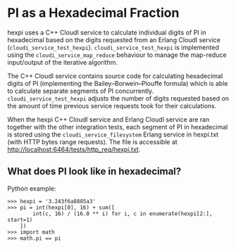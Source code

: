 # PI as a Hexadecimal Fraction

hexpi uses a C++ CloudI service to calculate individual digits of PI in
hexadecimal based on the digits requested from an
Erlang CloudI service (`cloudi_service_test_hexpi`).
`cloudi_service_test_hexpi` is implemented using the
`cloudi_service_map_reduce` behaviour to manage the map-reduce input/output
of the iterative algorithm.

The C++ CloudI service contains source code for calculating
hexadecimal digits of PI (implementing the Bailey–Borwein–Plouffe formula)
which is able to calculate separate segments of PI concurrently.
`cloudi_service_test_hexpi` adjusts the number of digits requested
based on the amount of time previous service requests took for their
calculations.

When the hexpi C++ CloudI service and Erlang CloudI service are ran together
with the other integration tests, each segment of PI in hexadecimal is stored
using the `cloudi_service_filesystem` Erlang service in hexpi.txt
(with HTTP bytes range requests).  The file is accessible at
[http://localhost:6464/tests/http_req/hexpi.txt](http://localhost:6464/tests/http_req/hexpi.txt).

## What does PI look like in hexadecimal?

Python example:

    >>> hexpi = '3.243f6a8885a3'
    >>> pi = int(hexpi[0], 16) + sum([
            int(c, 16) / (16.0 ** i) for i, c in enumerate(hexpi[2:], start=1)
        ])
    >>> import math
    >>> math.pi == pi
